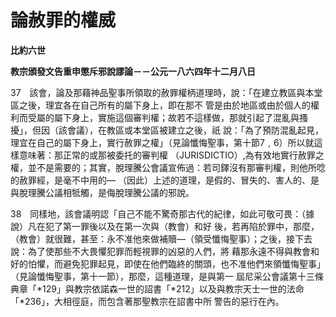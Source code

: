 # 論赦罪的權威


**比約六世**

**教宗頒發文告重申懲斥邪說謬論－－公元一八六四年十二月八日**





37　該會，論及那藉神品聖事所領取的赦罪權柄道理時，說：「在建立教區與本堂區之後，理宜各在自己所有的屬下身上，即在那不
管是由於地區或由於個人的權利而受屬的屬下身上，實施這個審判權；故若不這樣做，那就引起了混亂與搔擾」，但因（該會議），在教區或本堂區被建立之後，祇
說：「為了預防混亂起見，理宜在自己的屬下身上，實行赦罪之權」（見論懺悔聖事，第十節7﹐6）所以就這樣意味著：那正常的或那被委托的審判權
（JURISDICTIO）,為有效地實行赦罪之權，並不是需要的；其實，脫理騰公會議宣佈過：若司鐸沒有那審判權，則他所唸的赦罪經，是毫不中用的—
（因此）上述的道理，是假的、冒失的、害人的、是與脫理騰公議相牴觸，是侮脫理騰公議的邪說。

38　同樣地，該會議明認「自己不能不驚奇那古代的紀律，如此可敬可畏：（據說）凡在犯了第一罪後以及在第一次與（教會）和好
後，若再陷於罪中，那麼，（教會）就很難，甚至：永不准他來做補贖—（領受懺悔聖事）；之後，接下去說：為了使那些不大畏懼犯罪而輕視罪的凶惡的人們，將
藉那永遠不得與教會和好的怕懼，而避免犯罪起見，即使在他們臨終的關頭，也不准他們來領懺悔聖事」（見論懺悔聖事，第十一節），那麼，這種道理，是與第一
屆尼采公會議第十三條典章「*129」與教宗依諾森一世的詔書「*212」以及與教宗天士一世的法命「*236」，大相徑庭，而包含著那聖教宗在詔書中所
警告的惡行在內。

